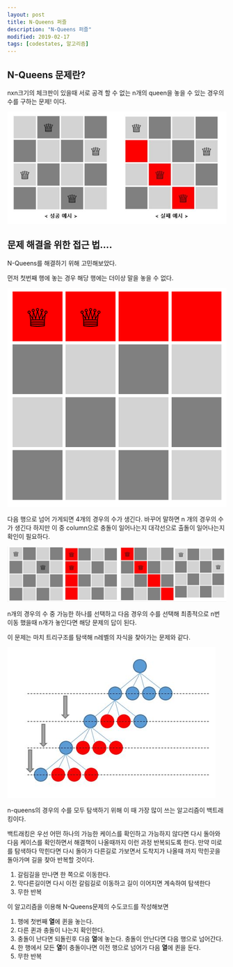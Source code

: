 ```yaml
---
layout: post
title: N-Queens 퍼즐
description: "N-Queens 퍼즐"
modified: 2019-02-17
tags: [codestates, 알고리즘]
---
```


## N-Queens 문제란?

nxn크기의 체크판이 있을때 서로 공격 할 수 없는 n개의 queen을 놓을 수 있는 경우의 수를 구하는 문제! 이다.

![](./images/nqueens.JPG)

## 문제 해결을 위한 접근 법....

N-Queens를 해결하기 위해 고민해보았다.

먼저 첫번째 행에 놓는 경우 해당 행에는 더이상 말을 놓을 수 없다.

![](./images/conflictRow.png)

다음 행으로 넘어 가게되면 4개의 경우의 수가 생긴다. 바꾸어 말하면 n 개의 경우의 수가 생긴다 하지만 이 중 column으로 충돌이 일어나는지 대각선으로 출돌이 일어나는지 확인이 필요하다.

![](./images/nqueens_pic1.JPG)

n개의 경우의 수 중 가능한 하나를 선택하고 다음 경우의 수를 선택해 최종적으로 n번 이동 했을때 n개가 놓인다면 해당 문제의 답이 된다.

이 문제는 마치 트리구조를 탐색해 n레벨의 자식을 찾아가는 문제와 같다.

![](./images/tree-search.JPG)

n-queens의 경우의 수를 모두 탐색하기 위해 이 때 가장 많이 쓰는 알고리즘이 백트래킹이다.

백트래킹은 우선 어떤 하나의 가능한 케이스를 확인하고 가능하지 않다면 다시 돌아와 다음 케이스를 확인하면서 해결책이 나올때까지 이런 과정 반복되도록 한다. 만약 미로를 탐색하다 막힌다면 다시 돌아가 다른길로 가보면서 도착지가 나올때 까지 막힌곳을 돌아가며 길을 찾아 반복할 것이다.


1. 갈림길을 만나면 한 쪽으로 이동한다.
2. 막다른길이면 다시 이전 갈림길로 이동하고 길이 이어지면 계속하여 탐색한다
3. 무한 반복

이 알고리즘을 이용해 N-Queens문제의 수도코드를 작성해보면

1. 행에 첫번째 **열**에 퀸을 놓는다.
2. 다른 퀸과 충돌이 나는지 확인한다.
3. 충돌이 난다면 되돌린후 다음 **열**에 놓는다. 충돌이 안난다면 다음 행으로 넘어간다.
4. 한 행에서 모든 **열**이 충돌이나면 이전 행으로 넘어가 다음 **열**에 퀸을 둔다.
5. 무한 반복


